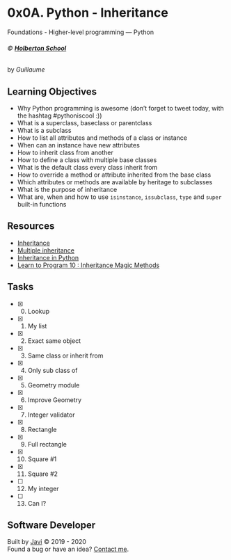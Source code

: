 # 0x0A. Python - Inheritance
Foundations - Higher-level programming ― Python

###### :copyright: **[Holberton School](https://www.holbertonschool.com/)**
by _Guillaume_

## Learning Objectives
* Why Python programming is awesome (don’t forget to tweet today, with the hashtag #pythoniscool :))
* What is a superclass, baseclass or parentclass
* What is a subclass
* How to list all attributes and methods of a class or instance
* When can an instance have new attributes
* How to inherit class from another
* How to define a class with multiple base classes
* What is the default class every class inherit from
* How to override a method or attribute inherited from the base class
* Which attributes or methods are available by heritage to subclasses
* What is the purpose of inheritance
* What are, when and how to use ```isinstance```, ```issubclass```, ```type``` and ```super``` built-in functions

## Resources
* [Inheritance](https://docs.python.org/3.4/tutorial/classes.html#inheritance)
* [Multiple inheritance](https://docs.python.org/3.4/tutorial/classes.html#multiple-inheritance)
* [Inheritance in Python](https://hub.packtpub.com/inheritance-python/)
* [Learn to Program 10 : Inheritance Magic Methods](https://www.youtube.com/watch?v=d8kCdLCi6Lk)

## Tasks
* [x] 0. Lookup
* [x] 1. My list
* [x] 2. Exact same object
* [x] 3. Same class or inherit from
* [x] 4. Only sub class of
* [x] 5. Geometry module
* [x] 6. Improve Geometry
* [x] 7. Integer validator
* [x] 8. Rectangle
* [x] 9. Full rectangle
* [x] 10. Square #1
* [x] 11. Square #2
* [ ] 12. My integer
* [ ] 13. Can I?

## Software Developer
Built by [Javi](https://github.com/javi0b01) :copyright: 2019 - 2020  
Found a bug or have an idea? [Contact me](https://www.linkedin.com/in/javi0b01/).
